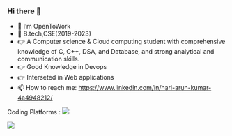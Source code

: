 ### Hi there 👋

- 🔭 I’m OpenToWork
- 💬 B.tech,CSE(2019-2023)
- 👉 A Computer science & Cloud computing student with comprehensive
       knowledge of C, C++, DSA, and Database, and strong analytical and communication skills.
- 👉 Good Knowledge in Devops
- 👉 Interseted in Web applications
- 📫 How to reach me: https://www.linkedin.com/in/hari-arun-kumar-4a4948212/

Coding Platforms : ![](https://leetcode.com/hariarun/)

 ![](https://github.com/Arunhari33/Hari-Arun-Kumar/blob/main/gif.gif)
